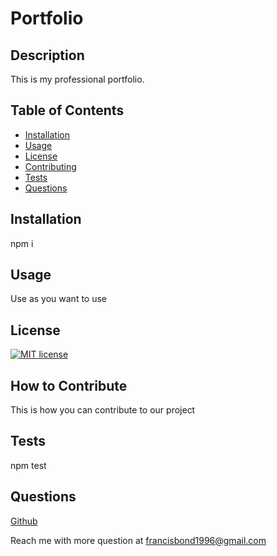 # Portfolio

## Description

This is my professional portfolio.

## Table of Contents 

- [Installation](#installation)
- [Usage](#usage)
- [License](#license)
- [Contributing](#contributing)
- [Tests](#tests)
- [Questions](#questions)

## Installation

npm i 

## Usage

Use as you want to use

## License

[![MIT license](https://img.shields.io/badge/License-MIT-blue.svg)](https://lbesson.mit-license.org/) 
  

## How to Contribute

This is how you can contribute to our project

## Tests

npm test

## Questions

[Github](https://github.com/francis-bond)

Reach me with more question at francisbond1996@gmail.com